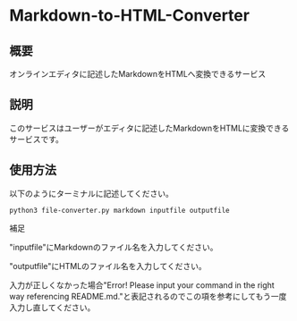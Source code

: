 # Markdown-to-HTML-Converter

## 概要
オンラインエディタに記述したMarkdownをHTMLへ変換できるサービス

## 説明
このサービスはユーザーがエディタに記述したMarkdownをHTMLに変換できるサービスです。

## 使用方法
以下のようにターミナルに記述してください。

`python3 file-converter.py markdown inputfile outputfile`

補足

"inputfile"にMarkdownのファイル名を入力してください。

"outputfile"にHTMLのファイル名を入力してください。

入力が正しくなかった場合"Error! Please input your command in the right way referencing README.md."と表記されるのでこの項を参考にしてもう一度入力し直してください。
